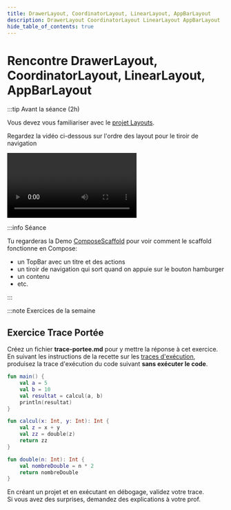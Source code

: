 ```yaml
---
title: DrawerLayout, CoordinatorLayout, LinearLayout, AppBarLayout
description: DrawerLayout CoordinatorLayout LinearLayout AppBarLayout
hide_table_of_contents: true
---
```


# Rencontre DrawerLayout, CoordinatorLayout, LinearLayout, AppBarLayout

<Row>

<Column>

:::tip Avant la séance (2h)

Vous devez vous familiariser avec le [projet Layouts](https://github.com/departement-info-cem/4N6-Mobile/tree/main/code/Layouts).

Regardez la vidéo ci-dessous sur l'ordre des layout pour le tiroir de navigation

<Video url="https://www.youtube.com/watch?v=bmIs1LAYfCc" />

:::

</Column>

<Column>

:::info Séance

Tu regarderas la Demo [ComposeScaffold](https://github.com/departement-info-cem/4N6-Mobile/tree/main/code/ComposeScaffold) pour voir comment le scaffold fonctionne en Compose:
- un TopBar avec un titre et des actions
- un tiroir de navigation qui sort quand on appuie sur le bouton hamburger
- un contenu
- etc.

:::

</Column>

</Row>

:::note Exercices de la semaine

## Exercice Trace Portée
Créez un fichier **trace-portee.md** pour y mettre la réponse à cet exercice.  
En suivant les instructions de la recette sur les [traces d'exécution](https://info.cegepmontpetit.ca/3N5-Prog3/recettes/aa-produire-une-trace),
produisez la trace d'exécution du code suivant **sans exécuter le code**.
```kotlin showLineNumbers
fun main() {
    val a = 5
    val b = 10
    val resultat = calcul(a, b)
    println(resultat)
}

fun calcul(x: Int, y: Int): Int {
    val z = x + y
    val zz = double(z)
    return zz
}

fun double(n: Int): Int {
    val nombreDouble = n * 2
    return nombreDouble
}
```
En créant un projet et en exécutant en débogage, validez votre trace.  
Si vous avez des surprises, demandez des explications à votre prof.
````
